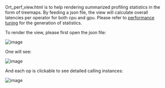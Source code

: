 Ort_perf_view.html is to help rendering summarized profiling statistics in the form of treemaps.
By feeding a json file, the view will calculate overall latencies per operator for both cpu and gpu.
Please refer to [performance tuning](https://onnxruntime.ai/docs/performance/tune-performance.html) for the generation of statistics.


To render the view, please first open the json file:

![image](https://user-images.githubusercontent.com/48490400/148128966-a77bb856-f856-4dd0-9e60-40011d5612f0.png)

One will see:

![image](https://user-images.githubusercontent.com/48490400/148128781-ae81e9b3-9d7d-48b4-9324-01335097f963.png)

And each op is clickable to see detailed calling instances:

![image](https://user-images.githubusercontent.com/48490400/148128887-87c402eb-8864-4e37-be60-7aea9b767e01.png)
